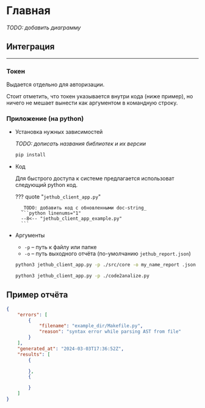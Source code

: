 # Главная

_TODO: добавить диаграмму_

## **Интеграция**
----

### **Токен**

Выдается отдельно для авторизации.

Стоит отметить, что токен указывается внутри кода (ниже пример), но ничего не мешает вынести как аргументом в командную строку.

### **Приложение** (на python)

- Установка нужных зависимостей

    _TODO: дописать названия библиотек и их версии_
    ``` bash
    pip install 
    ```

- Код

    Для быстрого доступа к системе предлагается использоват следующий python код.

    ??? quote "`jethub_client_app.py`"

        _TODO: добавить код с обновленными doc-string_
        ```python linenums="1"
        --8<-- "jethub_client_app_example.py"
        ```

- Аргументы

    - `-p` – путь к файлу или папке
    - `-o` – путь выходного отчёта (по-умолчанию `jethub_report.json`)

    ``` bash
    python3 jethub_client_app.py -p ./src/core -o my_name_report .json
    ```

    ``` bash
    python3 jethub_client_app.py -p ./code2analize.py
    ```

## **Пример отчёта**

``` json linenums="1" title="jethub_report.json"
{
    "errors": [
        {
            "filename": "example_dir/Makefile.py",
            "reason": "syntax error while parsing AST from file"
        }
    ],
    "generated_at": "2024-03-03T17:36:52Z",
    "results": [
        {

        },
        {

        }
    ]
}
```
